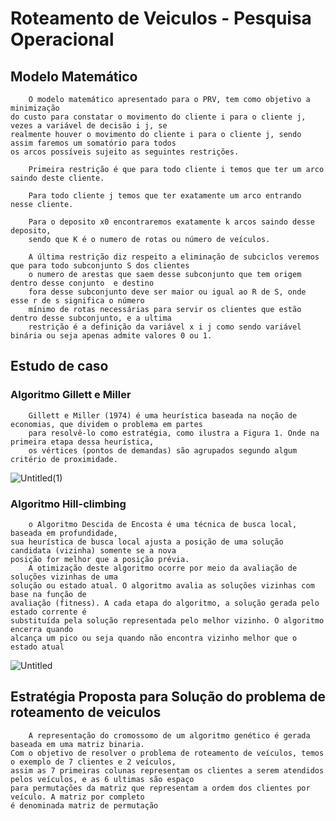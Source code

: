 # Roteamento de Veiculos - Pesquisa Operacional


## Modelo Matemático

        O modelo matemático apresentado para o PRV, tem como objetivo a minimização 
    do custo para constatar o movimento do cliente i para o cliente j, vezes a variável de decisão i j, se 
    realmente houver o movimento do cliente i para o cliente j, sendo assim faremos um somatório para todos 
    os arcos possíveis sujeito as seguintes restrições.
    
        Primeira restrição é que para todo cliente i temos que ter um arco saindo deste cliente.
    
        Para todo cliente j temos que ter exatamente um arco entrando nesse cliente.
    
        Para o deposito x0 encontraremos exatamente k arcos saindo desse deposito, 
        sendo que K é o numero de rotas ou número de veículos.
    
        A última restrição diz respeito a eliminação de subciclos veremos que para todo subconjunto S dos clientes
        o numero de arestas que saem desse subconjunto que tem origem dentro desse conjunto  e destino 
        fora desse subconjunto deve ser maior ou igual ao R de S, onde esse r de s significa o número 
        mínimo de rotas necessárias para servir os clientes que estão dentro desse subconjunto, e a ultima 
        restrição é a definição da variável x i j como sendo variável binária ou seja apenas admite valores 0 ou 1.

## Estudo de caso

### Algoritmo Gillett e Miller 
        Gillett e Miller (1974) é uma heurística baseada na noção de economias, que dividem o problema em partes 
        para resolvê-lo como estratégia, como ilustra a Figura 1. Onde na primeira etapa dessa heurística, 
        os vértices (pontos de demandas) são agrupados segundo algum critério de proximidade.
![Untitled(1)](https://user-images.githubusercontent.com/83835393/205767474-56472a49-abd7-43be-9814-b49d0c8a0986.png)

### Algoritmo Hill-climbing
        o Algoritmo Descida de Encosta é uma técnica de busca local, baseada em profundidade,
    sua heurística de busca local ajusta a posição de uma solução candidata (vizinha) somente se a nova 
    posição for melhor que a posição prévia.
        A otimização deste algoritmo ocorre por meio da avaliação de soluções vizinhas de uma
    solução ou estado atual. O algoritmo avalia as soluções vizinhas com base na função de
    avaliação (fitness). A cada etapa do algoritmo, a solução gerada pelo estado corrente é
    substituída pela solução representada pelo melhor vizinho. O algoritmo encerra quando
    alcança um pico ou seja quando não encontra vizinho melhor que o estado atual

![Untitled](https://user-images.githubusercontent.com/83835393/205768025-dc96527a-1f8a-49bf-b2e3-74f3a381c39b.png)

## Estratégia Proposta para Solução do problema de roteamento de veiculos

        A representação do cromossomo de um algoritmo genético é gerada baseada em uma matriz binaria. 
    Com o objetivo de resolver o problema de roteamento de veículos, temos o exemplo de 7 clientes e 2 veículos, 
    assim as 7 primeiras colunas representam os clientes a serem atendidos pelos veículos, e as 6 ultimas são espaço 
    para permutações da matriz que representam a ordem dos clientes por veículo. A matriz por completo 
    é denominada matriz de permutação
